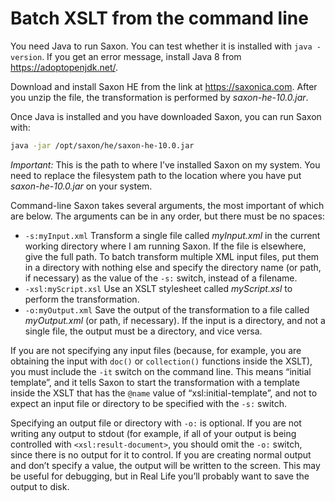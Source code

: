 # Batch XSLT from the command line

You need Java to run Saxon. You can test whether it is installed with `java -version`. If you get an error message, install Java 8 from <https://adoptopenjdk.net/>.

Download and install Saxon HE from the link at <https://saxonica.com>. After you unzip the file, the transformation is performed by *saxon-he-10.0.jar*. 

Once Java is installed and you have downloaded Saxon, you can run Saxon with:

```bash
java -jar /opt/saxon/he/saxon-he-10.0.jar
```

*Important:* This is the path to where I’ve installed Saxon on my system. You need to replace the filesystem path to the location where you have put *saxon-he-10.0.jar* on your system.

Command-line Saxon takes several arguments, the most important of which are below. The arguments can be in any order, but there must be no spaces:

* `-s:myInput.xml` Transform a single file called *myInput.xml* in the current working directory where I am running Saxon. If the file is elsewhere, give the full path. To batch transform multiple XML input files, put them in a directory with nothing else and specify the directory name (or path, if necessary) as the value of the `-s:` switch, instead of a filename.
* `-xsl:myScript.xsl` Use an XSLT stylesheet called *myScript.xsl* to perform the transformation.
* `-o:myOutput.xml` Save the output of the transformation to a file called *myOutput.xml* (or path, if necessary). If the input is a directory, and not a single file, the output must be a directory, and vice versa.

If you are not specifying any input files (because, for example, you are obtaining the input with `doc()` or `collection()` functions inside the XSLT), you must include the `-it` switch on the command line. This means “initial template”, and it tells Saxon to start the transformation with a template inside the XSLT that has the `@name` value of “xsl:initial-template”, and not to expect an input file or directory to be specified with the `-s:` switch.

Specifying an output file or directory with `-o:` is optional. If you are not writing any output to stdout (for example, if all of your output is being controlled with `<xsl:result-document>`, you should omit the `-o:` switch, since there is no output for it to control. If you are creating normal output and don’t specify a value, the output will be written to the screen. This may be useful for debugging, but in Real Life you’ll probably want to save the output to disk.